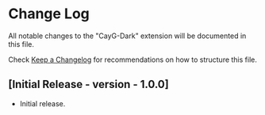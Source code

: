 # Change Log

All notable changes to the "CayG-Dark" extension will be documented in this file.

Check [Keep a Changelog](http://keepachangelog.com/) for recommendations on how to structure this file.

## [Initial Release - version - 1.0.0]

- Initial release.
